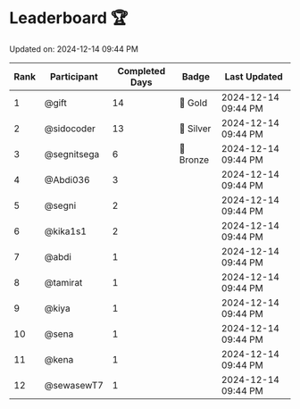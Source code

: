 # Leaderboard 🏆

Updated on: 2024-12-14 09:44 PM

| Rank | Participant       | Completed Days | Badge      | Last Updated         |
|------|-------------------|----------------|------------|----------------------|
| 1    | @gift             | 14             | 🏅 Gold     | 2024-12-14 09:44 PM |
| 2    | @sidocoder        | 13             | 🥈 Silver   | 2024-12-14 09:44 PM |
| 3    | @segnitsega       | 6              | 🥉 Bronze   | 2024-12-14 09:44 PM |
| 4    | @Abdi036          | 3              |            | 2024-12-14 09:44 PM |
| 5    | @segni            | 2              |            | 2024-12-14 09:44 PM |
| 6    | @kika1s1          | 2              |            | 2024-12-14 09:44 PM |
| 7    | @abdi             | 1              |            | 2024-12-14 09:44 PM |
| 8    | @tamirat          | 1              |            | 2024-12-14 09:44 PM |
| 9    | @kiya             | 1              |            | 2024-12-14 09:44 PM |
| 10   | @sena             | 1              |            | 2024-12-14 09:44 PM |
| 11   | @kena             | 1              |            | 2024-12-14 09:44 PM |
| 12   | @sewasewT7        | 1              |            | 2024-12-14 09:44 PM |
